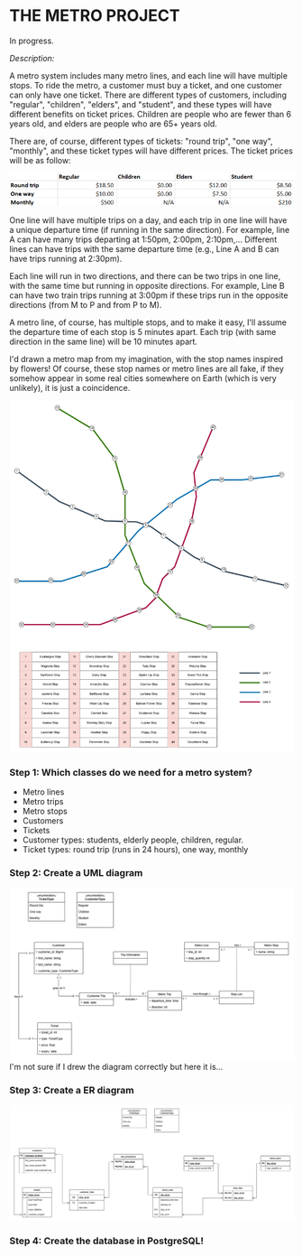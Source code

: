 # THE METRO PROJECT

In progress.

*Description:*

A metro system includes many metro lines, and each line will have multiple stops. To ride the metro, a customer must buy a ticket, and one customer can only have one ticket. There are different types of customers, including "regular", "children", "elders", and "student", and these types will have different benefits on ticket prices. Children are people who are fewer than 6 years old, and elders are people who are 65+ years old. 

There are, of course, different types of tickets: "round trip", "one way", "monthly", and these ticket types will have different prices. 
The ticket prices will be as follow: 

![alt text](ticket_prices.png)

One line will have multiple trips on a day, and each trip in one line will have a unique departure time (if running in the same direction). For example, line A can have many trips departing at 1:50pm, 2:00pm, 2:10pm,... Different lines can have trips with the same departure time (e.g., Line A and B can have trips running at 2:30pm). 

Each line will run in two directions, and there can be two trips in one line, with the same time but running in opposite directions. For example, Line B can have two train trips running at 3:00pm if these trips run in the opposite directions (from M to P and from P to M). 

A metro line, of course, has multiple stops, and to make it easy, I'll assume the departure time of each stop is 5 minutes apart. Each trip (with same direction in the same line) will be 10 minutes apart. 

I'd drawn a metro map from my imagination, with the stop names inspired by flowers! Of course, these stop names or metro lines are all fake, if they somehow appear in some real cities somewhere on Earth (which is very unlikely), it is just a coincidence.

![alt text](metro_project-metro-map.png)


### Step 1: Which classes do we need for a metro system?
- Metro lines
- Metro trips
- Metro stops
- Customers
- Tickets
- Customer types: students, elderly people, children, regular. 
- Ticket types: round trip (runs in 24 hours), one way, monthly

### Step 2: Create a UML diagram
![alt text](metro_project-UML.png)
I'm not sure if I drew the diagram correctly but here it is...

### Step 3: Create a ER diagram
![alt text](metro_project-ER.png)

### Step 4: Create the database in PostgreSQL! 
